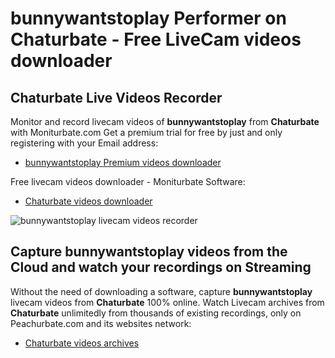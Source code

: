 # bunnywantstoplay Performer on Chaturbate - Free LiveCam videos downloader

## Chaturbate Live Videos Recorder

Monitor and record livecam videos of **bunnywantstoplay** from **Chaturbate** with Moniturbate.com
Get a premium trial for free by just and only registering with your Email address:
* [bunnywantstoplay Premium videos downloader](https://moniturbate.com/request-demo-licence-key.html)

Free livecam videos downloader - Moniturbate Software:
* [Chaturbate videos downloader](https://moniturbate.com/moniturbate-download-software.html)

![bunnywantstoplay livecam videos recorder](https://peachurnet.com/templates/moniturbate-software.png)


## Capture bunnywantstoplay videos from the Cloud and watch your recordings on Streaming

Without the need of downloading a software, capture **bunnywantstoplay** livecam videos from **Chaturbate** 100% online.
Watch Livecam archives from **Chaturbate** unlimitedly from thousands of existing recordings, only on Peachurbate.com and its websites network:
* [Chaturbate videos archives](https://peachurnet.com/)